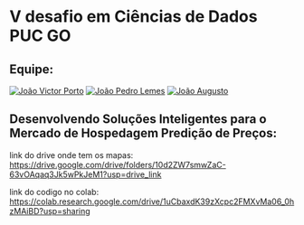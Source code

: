 # V desafio em Ciências de Dados PUC GO

## Equipe:

[![João Victor Porto](https://avatars.githubusercontent.com/u/98399932?v=4)](https://github.com/Joao-vpf)
[![João Pedro Lemes](https://avatars.githubusercontent.com/u/104952737?v=4)](https://github.com/Lixomensch)
[![João Augusto](https://avatars.githubusercontent.com/u/136506636?v=4)](https://github.com/tenma2010)



## Desenvolvendo Soluções Inteligentes para o Mercado de Hospedagem Predição de Preços:


link do drive onde tem os mapas: https://drive.google.com/drive/folders/10d2ZW7smwZaC-63vOAqaq3Jk5wPkJeM1?usp=drive_link

link do codigo no colab: https://colab.research.google.com/drive/1uCbaxdK39zXcpc2FMXvMa06_0hzMAiBD?usp=sharing
